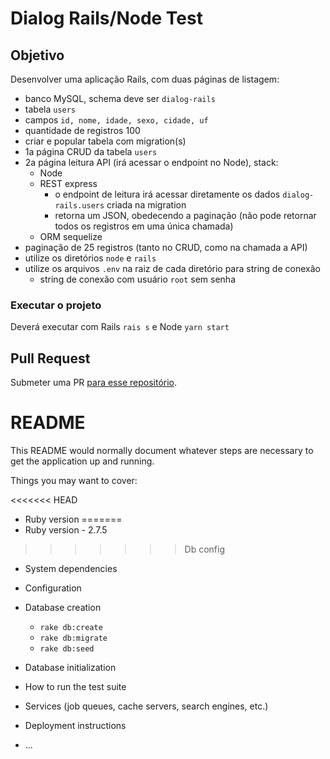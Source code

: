 # Dialog Rails/Node Test

## Objetivo

Desenvolver uma aplicação Rails, com duas páginas de listagem:

- banco MySQL, schema deve ser `dialog-rails`
- tabela `users`
- campos `id, nome, idade, sexo, cidade, uf`
- quantidade de registros 100
- criar e popular tabela com migration(s)
- 1a página CRUD da tabela `users`
- 2a página leitura API (irá acessar o endpoint no Node), stack:
  - Node
  - REST express
    - o endpoint de leitura irá acessar diretamente os dados `dialog-rails.users` criada na migration
    - retorna um JSON, obedecendo a paginação (não pode retornar todos os registros em uma única chamada)
  - ORM sequelize
- paginação de 25 registros (tanto no CRUD, como na chamada a API)
- utilize os diretórios `node` e `rails`
- utilize os arquivos `.env` na raiz de cada diretório para string de conexão
  - string de conexão com usuário `root` sem senha

### Executar o projeto

Deverá executar com Rails `rais s` e Node `yarn start`

## Pull Request

Submeter uma PR [para esse repositório](https://github.com/criticalmassbr/dialog-rails-test).

# README

This README would normally document whatever steps are necessary to get the
application up and running.

Things you may want to cover:

<<<<<<< HEAD
- Ruby version
=======
- Ruby version - 2.7.5
>>>>>>> Db config

- System dependencies

- Configuration

- Database creation

  - `rake db:create`
  - `rake db:migrate`
  - `rake db:seed`

- Database initialization

- How to run the test suite

- Services (job queues, cache servers, search engines, etc.)

- Deployment instructions

- ...
